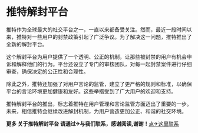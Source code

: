 # 推特解封平台

推特作为全球最大的社交平台之一，一直以来都备受关注。然而，最近一段时间以来，推特对一些用户的封禁政策引起了广泛争议。为了解决这一问题，推特推出了全新的解封平台。

这个解封平台为用户提供了一个透明、公正的机制，让那些被封禁的用户有机会申诉和解释他们的行为。平台还设立了专门的审核团队，对每一起封禁案件进行仔细审查，确保决定的公正性和合理性。

除此之外，推特还加强了对用户言论的监管，建立了更严格的规则和标准，以确保平台的言论环境更加健康和友好。这些举措受到了广大用户的欢迎和支持。

推特解封平台的推出，标志着推特在用户管理和言论监管方面迈出了重要的一步。未来，相信推特会继续改进解封机制，为用户营造更加公正、和谐的社交环境。

**更多 关于推特解封平台 请通过✈与我们联系，感谢阅读,谢谢！**[点✈这里联系](https://gg.k02.cc)